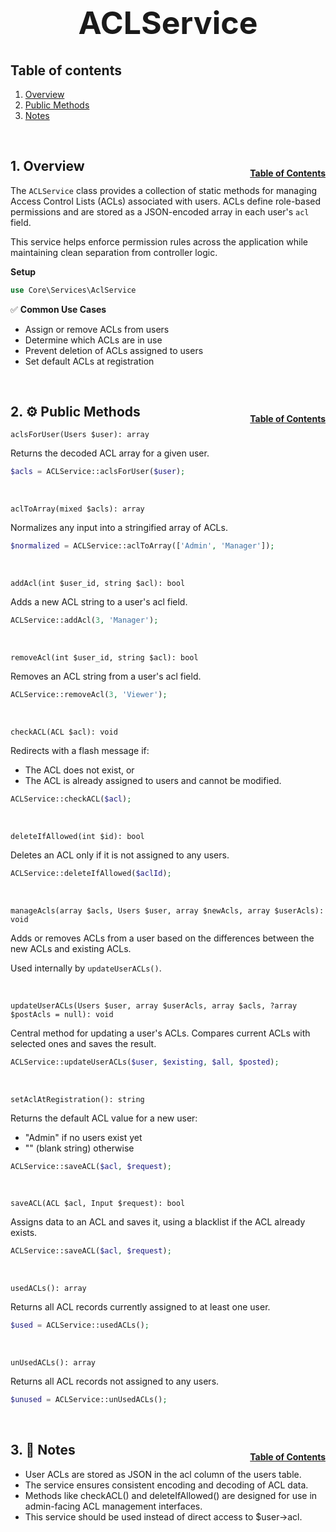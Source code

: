 <h1 style="font-size: 50px; text-align: center;">ACLService</h1>

## Table of contents
1. [Overview](#overview)
2. [Public Methods](#public-methods)
3. [Notes](#notes)

<br>

## 1. Overview <a id="overview"></a><span style="float: right; font-size: 14px; padding-top: 15px;">[Table of Contents](#table-of-contents)</span>
The `ACLService` class provides a collection of static methods for managing Access Control Lists (ACLs) associated with users. ACLs define role-based permissions and are stored as a JSON-encoded array in each user's `acl` field.

This service helps enforce permission rules across the application while maintaining clean separation from controller logic.

**Setup**
```php
use Core\Services\AclService
```

✅ **Common Use Cases**
- Assign or remove ACLs from users
- Determine which ACLs are in use
- Prevent deletion of ACLs assigned to users
- Set default ACLs at registration

<br>

## 2. ⚙️ Public Methods <a id="public-methods"></a><span style="float: right; font-size: 14px; padding-top: 15px;">[Table of Contents](#table-of-contents)</span>
`aclsForUser(Users $user): array`

Returns the decoded ACL array for a given user.
```php
$acls = ACLService::aclsForUser($user);
```
<br>

`aclToArray(mixed $acls): array`

Normalizes any input into a stringified array of ACLs.
```php
$normalized = ACLService::aclToArray(['Admin', 'Manager']);
```

<br>

`addAcl(int $user_id, string $acl): bool`

Adds a new ACL string to a user's acl field.
```php
ACLService::addAcl(3, 'Manager');
```

<br>

`removeAcl(int $user_id, string $acl): bool`

Removes an ACL string from a user's acl field.
```php
ACLService::removeAcl(3, 'Viewer');
```

<br>

`checkACL(ACL $acl): void`

Redirects with a flash message if:
- The ACL does not exist, or
- The ACL is already assigned to users and cannot be modified.
```php
ACLService::checkACL($acl);
```

<br>

`deleteIfAllowed(int $id): bool`

Deletes an ACL only if it is not assigned to any users.
```php
ACLService::deleteIfAllowed($aclId);
```

<br>

`manageAcls(array $acls, Users $user, array $newAcls, array $userAcls): void`

Adds or removes ACLs from a user based on the differences between the new ACLs and existing ACLs.

Used internally by `updateUserACLs()`.

<br>

`updateUserACLs(Users $user, array $userAcls, array $acls, ?array $postAcls = null): void`

Central method for updating a user's ACLs. Compares current ACLs with selected ones and saves the result.
```php
ACLService::updateUserACLs($user, $existing, $all, $posted);
```

<br>

`setAclAtRegistration(): string`

Returns the default ACL value for a new user:
- "Admin" if no users exist yet
- "" (blank string) otherwise
```php
ACLService::saveACL($acl, $request);
```

<br>

`saveACL(ACL $acl, Input $request): bool`

Assigns data to an ACL and saves it, using a blacklist if the ACL already exists.
```php
ACLService::saveACL($acl, $request);
```

<br>

`usedACLs(): array`

Returns all ACL records currently assigned to at least one user.
```php
$used = ACLService::usedACLs();
```

<br>

`unUsedACLs(): array`

Returns all ACL records not assigned to any users.
```php
$unused = ACLService::unUsedACLs();
```

<br>

## 3. 🧠 Notes <a id="notes"></a><span style="float: right; font-size: 14px; padding-top: 15px;">[Table of Contents](#table-of-contents)</span>
- User ACLs are stored as JSON in the acl column of the users table.
- The service ensures consistent encoding and decoding of ACL data.
- Methods like checkACL() and deleteIfAllowed() are designed for use in admin-facing ACL management interfaces.
- This service should be used instead of direct access to $user->acl.